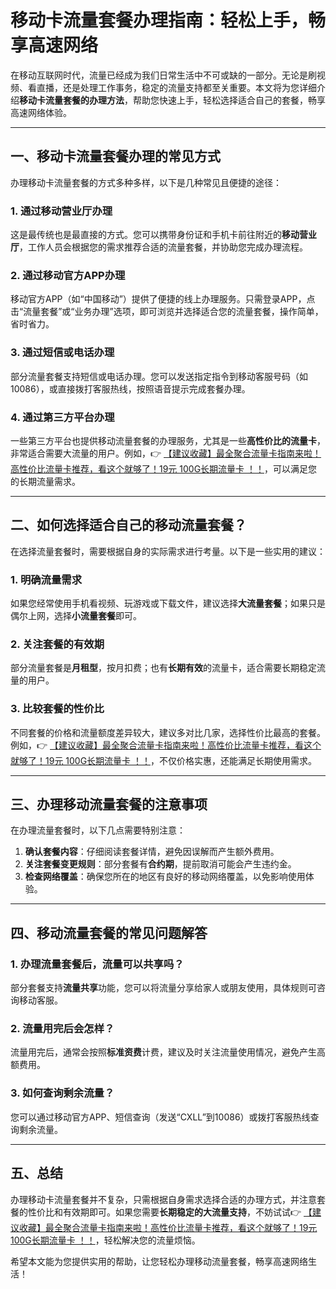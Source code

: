# 移动卡流量套餐办理指南：轻松上手，畅享高速网络

在移动互联网时代，流量已经成为我们日常生活中不可或缺的一部分。无论是刷视频、看直播，还是处理工作事务，稳定的流量支持都至关重要。本文将为您详细介绍**移动卡流量套餐的办理方法**，帮助您快速上手，轻松选择适合自己的套餐，畅享高速网络体验。

---

## 一、移动卡流量套餐办理的常见方式

办理移动卡流量套餐的方式多种多样，以下是几种常见且便捷的途径：

### 1. 通过移动营业厅办理  
这是最传统也是最直接的方式。您可以携带身份证和手机卡前往附近的**移动营业厅**，工作人员会根据您的需求推荐合适的流量套餐，并协助您完成办理流程。

### 2. 通过移动官方APP办理  
移动官方APP（如“中国移动”）提供了便捷的线上办理服务。只需登录APP，点击“流量套餐”或“业务办理”选项，即可浏览并选择适合您的流量套餐，操作简单，省时省力。

### 3. 通过短信或电话办理  
部分流量套餐支持短信或电话办理。您可以发送指定指令到移动客服号码（如10086），或直接拨打客服热线，按照语音提示完成套餐办理。

### 4. 通过第三方平台办理  
一些第三方平台也提供移动流量套餐的办理服务，尤其是一些**高性价比的流量卡**，非常适合需要大流量的用户。例如，👉 [【建议收藏】最全聚合流量卡指南来啦！高性价比流量卡推荐，看这个就够了！19元 100G长期流量卡 ！！](https://bit.ly/Liuliangka)，可以满足您的长期流量需求。

---

## 二、如何选择适合自己的移动流量套餐？

在选择流量套餐时，需要根据自身的实际需求进行考量。以下是一些实用的建议：

### 1. 明确流量需求  
如果您经常使用手机看视频、玩游戏或下载文件，建议选择**大流量套餐**；如果只是偶尔上网，选择**小流量套餐**即可。

### 2. 关注套餐的有效期  
部分流量套餐是**月租型**，按月扣费；也有**长期有效**的流量卡，适合需要长期稳定流量的用户。

### 3. 比较套餐的性价比  
不同套餐的价格和流量额度差异较大，建议多对比几家，选择性价比最高的套餐。例如，👉 [【建议收藏】最全聚合流量卡指南来啦！高性价比流量卡推荐，看这个就够了！19元 100G长期流量卡 ！！](https://bit.ly/Liuliangka)，不仅价格实惠，还能满足长期使用需求。

---

## 三、办理移动流量套餐的注意事项

在办理流量套餐时，以下几点需要特别注意：

1. **确认套餐内容**：仔细阅读套餐详情，避免因误解而产生额外费用。  
2. **关注套餐变更规则**：部分套餐有**合约期**，提前取消可能会产生违约金。  
3. **检查网络覆盖**：确保您所在的地区有良好的移动网络覆盖，以免影响使用体验。  

---

## 四、移动流量套餐的常见问题解答

### 1. 办理流量套餐后，流量可以共享吗？  
部分套餐支持**流量共享**功能，您可以将流量分享给家人或朋友使用，具体规则可咨询移动客服。

### 2. 流量用完后会怎样？  
流量用完后，通常会按照**标准资费**计费，建议及时关注流量使用情况，避免产生高额费用。

### 3. 如何查询剩余流量？  
您可以通过移动官方APP、短信查询（发送“CXLL”到10086）或拨打客服热线查询剩余流量。

---

## 五、总结

办理移动卡流量套餐并不复杂，只需根据自身需求选择合适的办理方式，并注意套餐的性价比和有效期即可。如果您需要**长期稳定的大流量支持**，不妨试试👉 [【建议收藏】最全聚合流量卡指南来啦！高性价比流量卡推荐，看这个就够了！19元 100G长期流量卡 ！！](https://bit.ly/Liuliangka)，轻松解决您的流量烦恼。

希望本文能为您提供实用的帮助，让您轻松办理移动流量套餐，畅享高速网络生活！